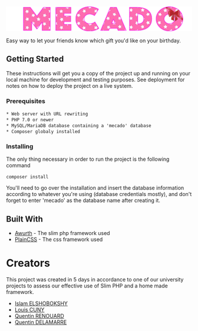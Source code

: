 ![alt text](https://github.com/elshobokshy/mecado/blob/develop/public/assets/img/Mecadov2.png)

Easy way to let your friends know which gift you'd like on your birthday.

## Getting Started

These instructions will get you a copy of the project up and running on your local machine for development and testing purposes. See deployment for notes on how to deploy the project on a live system.

### Prerequisites
```
* Web server with URL rewriting
* PHP 7.0 or newer
* MySQL/MariaDB database containing a 'mecado' database
* Composer globaly installed
```
### Installing

The only thing necessary in order to run the project is the following command

```
composer install
```

You'll need to go over the installation and insert the database information according to whatever you're using (database credentials mostly), and don't forget to enter 'mecado' as the database name after creating it.

## Built With

* [Awurth](https://github.com/awurth/Slim) - The slim php framework used
* [PlainCSS](https://github.com/elshobokshy/plain_css_framework) - The css framework used

# Creators

This project was created in 5 days in accordance to one of our university projects to assess our effective use of Slim PHP and a home made framework.
* [Islam ELSHOBOKSHY](https://github.com/elshobokshy)
* [Louis CUNY](https://github.com/louis-cuny)
* [Quentin RENOUARD ](https://github.com/Quinou-kun)
* [Quentin DELAMARRE](https://github.com/windos757)
